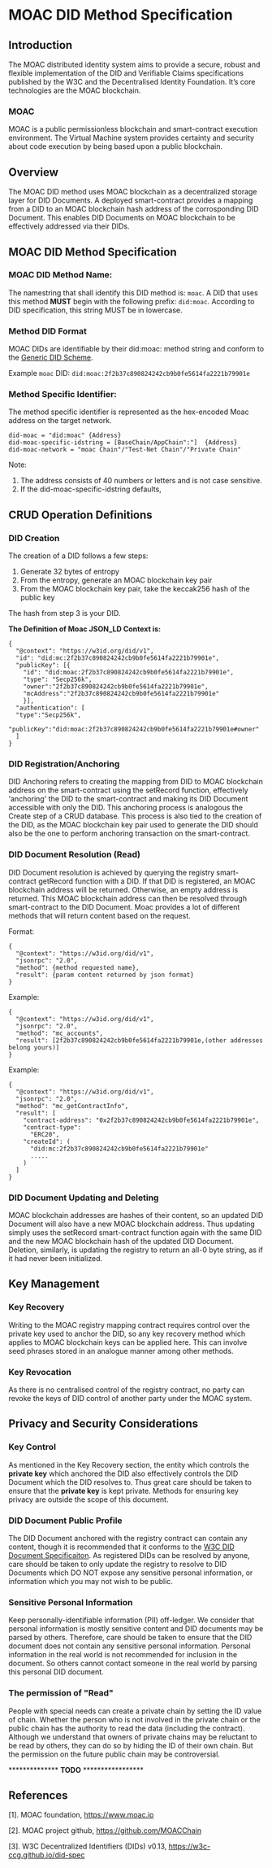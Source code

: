 # MOAC DID Method Specification

## Introduction
The MOAC distributed identity system aims to provide a secure, robust and flexible implementation of the DID and Verifiable Claims specifications published by the W3C and the Decentralised Identity Foundation. It’s core technologies are the MOAC blockchain.
### MOAC
MOAC is a public permissionless blockchain and smart-contract execution environment. The Virtual Machine system provides certainty and security about code execution by being based upon a public blockchain.
## Overview
The MOAC DID method uses MOAC blockchain as a decentralized storage layer for DID Documents. A deployed smart-contract provides a mapping from a DID to an MOAC blockchain hash address of the corrosponding DID Document. This enables DID Documents on MOAC blockchain to be effectively addressed via their DIDs. 

## MOAC DID Method Specification
### MOAC DID Method Name:
The namestring that shall identify this DID method is: `moac`.
A DID that uses this method **MUST** begin with the following prefix: `did:moac`. According to DID specification, this string MUST be in lowercase.
### Method DID Format
MOAC DIDs are identifiable by their did\:moac: method string and conform to the [Generic DID Scheme](https://w3c-ccg.github.io/did-spec/#the-generic-did-scheme).

Example `moac` DID:
`did:moac:2f2b37c890824242cb9b0fe5614fa2221b79901e`

### Method Specific Identifier:
The method specific identifier is represented as the hex-encoded Moac address on the target network.

    did-moac = "did:moac" {Address}
    did-moac-specific-idstring = [BaseChain/AppChain":"]  {Address}
    did-moac-network = "moac Chain"/"Test-Net Chain"/"Private Chain"
Note:
1. The address consists of 40 numbers or letters and is not case sensitive.
2. If the did-moac-specific-idstring defaults,
## CRUD Operation Definitions
### DID Creation
The creation of a DID follows a few steps:
1. Generate 32 bytes of entropy
2. From the entropy, generate an MOAC blockchain key pair
3. From the MOAC blockchain key pair, take the keccak256 hash of the public key

The hash from step 3 is your DID.

**The Definition of Moac JSON_LD Context is:**
```jsonld
{
  "@context": "https://w3id.org/did/v1",
  "id": "did:mc:2f2b37c890824242cb9b0fe5614fa2221b79901e",
  "publicKey": [{
    "id": "did:moac:2f2b37c890824242cb9b0fe5614fa2221b79901e",
    "type": "Secp256k",
    "owner":"2f2b37c890824242cb9b0fe5614fa2221b79901e",
    "mcAddress":"2f2b37c890824242cb9b0fe5614fa2221b79901e"
    }],
  "authentication": [
  "type":"Secp256k",
  "publicKey":"did:moac:2f2b37c890824242cb9b0fe5614fa2221b79901e#owner"
  ]
}
```
### DID Registration/Anchoring
DID Anchoring refers to creating the mapping from DID to MOAC blockchain address on the smart-contract using the setRecord function, effectively 'anchoring' the DID to the smart-contract and making its DID Document accessible  with only the DID. This anchoring process is analogous the Create step of a CRUD database. This process is also tied to the creation of the DID, as the MOAC blockchain key pair used to generate the DID should also be the one to perform anchoring transaction on the smart-contract.

### DID Document Resolution (Read)
DID Document resolution is achieved by querying the registry smart-contract getRecord function with a DID. If that DID is registered, an MOAC blockchain address will be returned. Otherwise, an empty address is returned. This MOAC blockchain address can then be resolved through smart-contract to the DID Document. Moac provides a lot of different methods that will return content based on the request.

Format:
```jsonld
{
  "@context": "https://w3id.org/did/v1",
  "jsonrpc": "2.0",
  "method": {method requested name},
  "result": {param content returned by json format}
}
```
Example:
```jsonld
{
  "@context": "https://w3id.org/did/v1",
  "jsonrpc": "2.0",
  "method": "mc_accounts",
  "result": [2f2b37c890824242cb9b0fe5614fa2221b79901e,(other addresses belong yours)]
}
```
Example:
```jsonld
{
  "@context": "https://w3id.org/did/v1",
  "jsonrpc": "2.0",
  "method": "mc_getContractInfo",
  "result": [
    "contract-address": "0x2f2b37c890824242cb9b0fe5614fa2221b79901e",
    "contract-type":
      "ERC20",
    "createId": (
      "did:mc:2f2b37c890824242cb9b0fe5614fa2221b79901e"
      .....
    )
  ]
}
```

### DID Document Updating and Deleting
MOAC blockchain addresses are hashes of their content, so an updated DID Document will also have a new MOAC blockchain address. Thus updating simply uses the setRecord smart-contract function again with the same DID and the new MOAC blockchain hash of the updated DID Document. Deletion, similarly, is updating the registry to return an all-0 byte string, as if it had never been initialized.
## Key Management
### Key Recovery
Writing to the MOAC registry mapping contract requires control over the private key used to anchor the DID, so any key recovery method which applies to MOAC blockchain keys can be applied here. This can involve seed phrases stored in an analogue manner among other methods.
### Key Revocation
As there is no centralised control of the registry contract, no party can revoke the keys of DID control of another party under the MOAC system.

## Privacy and Security Considerations
### Key Control
As mentioned in the Key Recovery section, the entity which controls the **private key** which anchored the DID also effectively controls the DID Document which the DID resolves to. Thus great care should be taken to ensure that the **private key** is kept private. Methods for ensuring key privacy are outside the scope of this document.

### DID Document Public Profile
The DID Document anchored with the registry contract can contain any content, though it is recommended that it conforms to the [W3C DID Document Specificaiton](https://w3c-ccg.github.io/did-spec/#did-documents). As registered DIDs can be resolved by anyone, care should be taken to only update the registry to resolve to DID Documents which DO NOT expose any sensitive personal information, or information which you may not wish to be public.

### Sensitive Personal Information
Keep personally-identifiable information (PII) off-ledger. We consider that personal information is mostly sensitive content and DID documents may be parsed by others. Therefore, care should be taken to ensure that the DID document does not contain any sensitive personal information. Personal information in the real world is not recommended for inclusion in the document. So others cannot contact someone in the real world by parsing this personal DID document. 

### The permission of "Read"
People with special needs can create a private chain by setting the ID value of chain. Whether the person who is not involved in the private chain or the public chain has the authority to read the data (including the contract). Although we understand that owners of private chains may be reluctant to be read by others, they can do so by hiding the ID of their own chain. But the permission on the future public chain may be controversial.

************** **TODO** *****************
## References
[1]. MOAC foundation, https://www.moac.io

[2]. MOAC project github, https://github.com/MOACChain

[3]. W3C Decentralized Identifiers (DIDs) v0.13, https://w3c-ccg.github.io/did-spec
